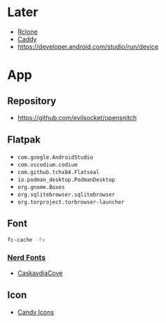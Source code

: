# Later
- [Rclone](https://rclone.org/)
- [Caddy](https://caddyserver.com/)
- https://developer.android.com/studio/run/device

# App
## Repository
- https://github.com/evilsocket/opensnitch

## Flatpak
- ```com.google.AndroidStudio```
- ```com.vscodium.codium```
- ```com.github.tchx84.Flatseal```
- ```io.podman_desktop.PodmanDesktop```
- ```org.gnome.Boxes```
- ```org.sqlitebrowser.sqlitebrowser```
- ```org.torproject.torbrowser-launcher```

## Font
```bash
fc-cache -fv
```
### [Nerd Fonts](https://www.nerdfonts.com/)
- [CaskaydiaCove](https://github.com/ryanoasis/nerd-fonts/releases/download/v3.2.1/CascadiaCode.zip)

## Icon
- [Candy Icons](https://github.com/EliverLara/candy-icons)
